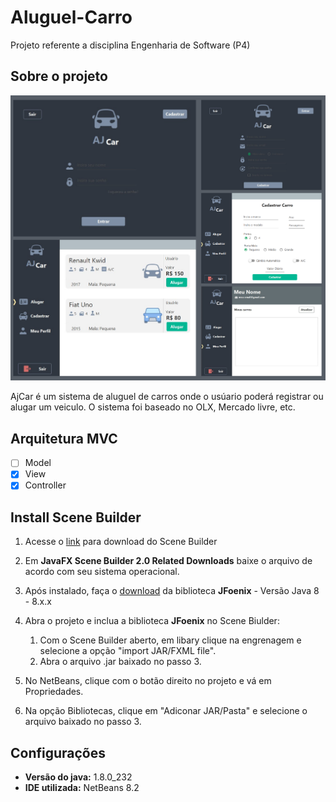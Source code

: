 # Aluguel-Carro
Projeto referente a disciplina Engenharia de Software (P4)

## Sobre o projeto
![Preview-Screens](https://github.com/aleffarias/Aluguel-Carro/blob/master/AjCar-screens.png)

AjCar é um sistema de aluguel de carros onde o usúario poderá registrar ou alugar um veiculo. O sistema foi baseado no OLX, Mercado livre, etc.


## Arquitetura MVC

- [ ] Model
- [x] View
- [x] Controller

## Install Scene Builder

1. Acesse o [link](https://www.oracle.com/java/technologies/javafxscenebuilder-1x-archive-downloads.html) para download do Scene Builder

2. Em **JavaFX Scene Builder 2.0 Related Downloads** baixe o arquivo de acordo com seu sistema operacional.

3. Após instalado, faça o [download](https://github.com/jfoenixadmin/JFoenix) da biblioteca **JFoenix** - Versão Java 8 - 8.x.x

4. Abra o projeto e inclua a biblioteca **JFoenix** no Scene Biulder:
    1. Com o Scene Builder aberto, em libary clique na engrenagem e selecione a opção "import JAR/FXML file".
    2. Abra o arquivo .jar baixado no passo 3.

5. No NetBeans, clique com o botão direito no projeto e vá em Propriedades.
6. Na opção Bibliotecas, clique em "Adiconar JAR/Pasta" e selecione o arquivo baixado no passo 3.

## Configurações
* **Versão do java:** 1.8.0_232
* **IDE utilizada:** NetBeans 8.2
